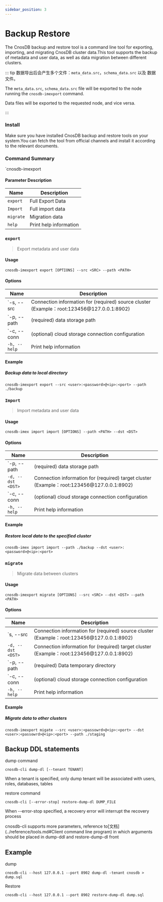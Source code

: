 ```yaml
---
sidebar_position: 3
---
```


# Backup Restore

The CnosDB backup and restore tool is a command line tool for exporting, importing, and migrating CnosDB cluster data.This tool supports the backup of metadata and user data, as well as data migration between different clusters.

::: tip
数据导出后会产生多个文件：`meta_data.src`，`schema_data.src` 以及 数据文件。

The `meta_data.src`, `schema_data.src` file will be exported to the node running the `cnosdb-imexport` command.

Data files will be exported to the requested node, and vice versa.

:::

### Install

Make sure you have installed CnosDB backup and restore tools on your system.You can fetch the tool from official channels and install it according to the relevant documents.

### Command Summary

\`cnosdb-imexport <COMMAND>

#### Parameter Description

| Name      | Description            |
| --------- | ---------------------- |
| `export`  | Full Export Data       |
| `Import`  | Full import data       |
| `migrate` | Migration data         |
| `help`    | Print help information |

### `export`

> Export metadata and user data

#### Usage

```shell
cnosdb-imexport export [OPTIONS] --src <SRC> --path <PATH>
```

#### Options

| Name                | Description                                                                                                                      |
| ------------------- | -------------------------------------------------------------------------------------------------------------------------------- |
| \`-s, --src <SRC>   | Connection information for (required) source cluster (Example：root:123456\@127.0.0.1:8902) |
| \`-p, --path <PATH> | (required) data storage path                                                                                  |
| \`-c, --conn <CONN> | (optional) cloud storage connection configuration                                                             |
| `-h, --help`        | Print help information                                                                                                           |

#### Example

##### Backup data to local directory

```shell
cnosdb-imexport export --src <user>:<password>@<ip>:<port> --path ./backup
```

### `Import`

> Import metadata and user data

#### Usage

```shell
cnosdb-imex import import [OPTIONS] --path <PATH> --dst <DST>
```

#### Options

| Name                | Description                                                                                                                      |
| ------------------- | -------------------------------------------------------------------------------------------------------------------------------- |
| \`-p, --path <PATH> | (required) data storage path                                                                                  |
| `-d, --dst <DST>`   | Connection information for (required) target cluster (Example：root:123456\@127.0.0.1:8902) |
| \`-c, --conn <CONN> | (optional) cloud storage connection configuration                                                             |
| `-h, --help`        | Print help information                                                                                                           |

#### Example

##### Restore local data to the specified cluster

```shell
cnosdb-imex import import --path ./backup --dst <user>:<password>@<ip>:<port>
```

#####

### `migrate`

> Migrate data between clusters

#### Usage

```shell
cnosdb-imexport migrate [OPTIONS] --src <SRC> --dst <DST> --path <PATH>
```

#### Options

| Name                | Description                                                                                                                      |
| ------------------- | -------------------------------------------------------------------------------------------------------------------------------- |
| \`s, --src <SRC>    | Connection information for (required) source cluster (Example：root:123456\@127.0.0.1:8902) |
| `-d, --dst <DST>`   | Connection information for (required) target cluster (Example：root:123456\@127.0.0.1:8902) |
| \`-p, --path <PATH> | (required) Data temporary directory                                                                           |
| \`-c, --conn <CONN> | (optional) cloud storage connection configuration                                                             |
| `-h, --help`        | Print help information                                                                                                           |

#### Example

##### Migrate data to other clusters

```shell
cnosdb-imexport migate --src <user>:<passowrd>@<ip>:<port> --dst <user>:<passowrd>@<ip>:<port> --path ./staging
```

## Backup DDL statements

dump command

```shell
cnosdb-cli dump-dl [--tenant TENANT]
```

When a tenant is specified, only dump tenant will be associated with users, roles, databases, tables

restore command

```shell
cnosdb-cli [--error-stop] restore-dump-dl DUMP_FILE
```

When --error-stop specified, a recovery error will interrupt the recovery process

cnosdb-cli supports more parameters, reference to[文档](../reference/tools.md#Client command line program) in which arguments should be placed in dump-ddl and
restore-dump-dl front

## Example

dump

```shell
cnosdb-cli --host 127.0.0.1 --port 8902 dump-dl -tenant cnosdb > dump.sql
```

Restore

```shell
cnosdb-cli --host 127.0.0.1 --port 8902 restore-dump-dl dump.sql
```

